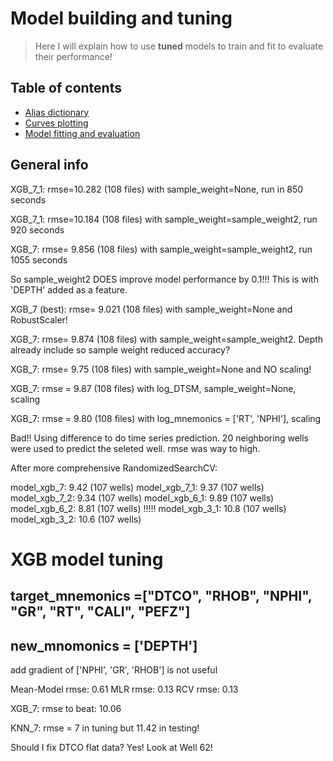 # Model building and tuning
> Here I will explain how to use **tuned** models to train and fit to evaluate their performance!

## Table of contents
* [Alias dictionary](#general-info)
* [Curves plotting](#baseline-model)
* [Model fitting and evaluation](#technologies)

## General info

XGB_7_1: rmse=10.282 (108 files) with sample_weight=None, run in 850 seconds

XGB_7_1: rmse=10.184 (108 files) with sample_weight=sample_weight2, run 920 seconds

XGB_7:   rmse= 9.856 (108 files) with sample_weight=sample_weight2, run 1055 seconds

So sample_weight2 DOES improve model performance by 0.1!!! This is with 'DEPTH' added as a feature.

XGB_7 (best):   rmse= 9.021 (108 files) with sample_weight=None and RobustScaler!

XGB_7:   rmse= 9.874 (108 files) with sample_weight=sample_weight2. Depth already include so sample weight reduced accuracy? 

XGB_7:   rmse= 9.75 (108 files) with sample_weight=None and NO scaling!

XGB_7: rmse = 9.87 (108 files) with log_DTSM, sample_weight=None, scaling

XGB_7: rmse = 9.80 (108 files) with log_mnemonics = ['RT', 'NPHI'], scaling

 Bad!! Using difference to do time series prediction. 20 neighboring wells were used to predict the seleted well. rmse was way to high.

After more comprehensive RandomizedSearchCV:

model_xgb_7:   9.42 (107 wells)
model_xgb_7_1: 9.37 (107 wells)
model_xgb_7_2: 9.34 (107 wells)
model_xgb_6_1: 9.89 (107 wells)
model_xgb_6_2: 8.81 (107 wells) !!!!!
model_xgb_3_1: 10.8 (107 wells)
model_xgb_3_2: 10.6 (107 wells)



# XGB model tuning

## target_mnemonics =["DTCO", "RHOB", "NPHI", "GR", "RT", "CALI", "PEFZ"]
## new_mnomonics = ['DEPTH'] 
add gradient of ['NPHI', 'GR', 'RHOB'] is not useful

Mean-Model rmse:	0.61
MLR rmse:	0.13
RCV rmse:	0.13


XGB_7: rmse to beat: 10.06


KNN_7: rmse = 7 in tuning but 11.42 in testing!


Should I fix DTCO flat data? Yes! Look at Well 62!